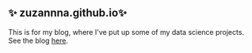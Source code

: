 ## ✨ zuzannna.github.io✨ 

This is for my blog, where I've put up some of my data science projects. See the blog [here](https://zuzannna.github.io/).
